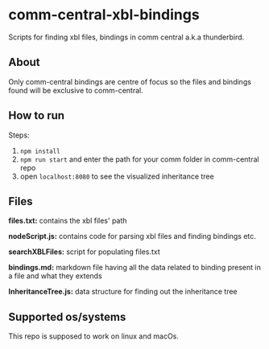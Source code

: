 # comm-central-xbl-bindings
Scripts for finding xbl files, bindings in comm central a.k.a thunderbird.

## About
Only comm-central bindings are centre of focus so the files and bindings found will be exclusive to comm-central.

## How to run

Steps:

1. `npm install`
2. `npm run start` and enter the path for your comm folder in comm-central repo
3. open `localhost:8080` to see the visualized inheritance tree

## Files

**files.txt:** contains the xbl files' path

**nodeScript.js:** contains code for parsing xbl files and finding bindings etc.

**searchXBLFiles:** script for populating files.txt

**bindings.md:** markdown file having all the data related to binding present in a file and what they extends

**InheritanceTree.js:** data structure for finding out the inheritance tree

## Supported os/systems

This repo is supposed to work on linux and macOs.